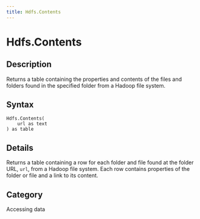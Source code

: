 ```yaml
---
title: Hdfs.Contents
---
```


# Hdfs.Contents


## Description

Returns a table containing the properties and contents of the files and folders found in the specified folder from a Hadoop file system.


## Syntax

```powerquery
Hdfs.Contents(
    url as text
) as table
```


## Details

Returns a table containing a row for each folder and file found at the folder URL, <code>url</code>, from a Hadoop file system. Each row contains properties of the folder or file and a link to its content.



## Category
Accessing data
